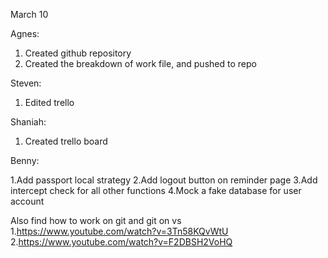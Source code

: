March 10

Agnes:
1. Created github repository
2. Created the breakdown of work file, and pushed to repo

Steven:
1. Edited trello

Shaniah:
1. Created trello board

Benny:

1.Add passport local strategy
2.Add logout button on reminder page
3.Add intercept check for all other functions
4.Mock a fake database for user account


Also find how to work on git and git on vs
1.https://www.youtube.com/watch?v=3Tn58KQvWtU
2.https://www.youtube.com/watch?v=F2DBSH2VoHQ


